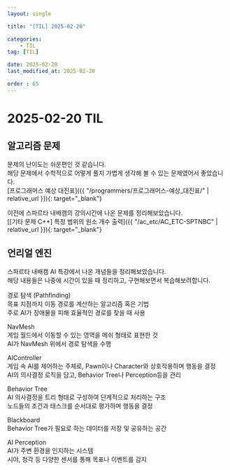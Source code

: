 ```yaml
---
layout: single

title: "[TIL] 2025-02-20"

categories:
    - TIL
tag: [TIL]

date: 2025-02-20
last_modified_at: 2025-02-20

order : 65
---
```


# 2025-02-20 TIL

## 알고리즘 문제

문제의 난이도는 쉬운편인 것 같습니다.  
해당 문제에서 수학적으로 어떻게 풀지 가볍게 생각해 볼 수 있는 문제였어서 좋았습니다.  
[프로그래머스 예상 대진표]({{ "/programmers/프로그래머스-예상_대진표/" | relative_url }}){: target="_blank"}

이전에 스파르타 내배캠의 강의시간에 나온 문제를 정리해보았습니다.  
[[기타 문제 C++] 특정 범위의 원소 개수 출력]({{ "/ac_etc/AC_ETC-SPTNBC" | relative_url }}){: target="_blank"}

## 언리얼 엔진

스파르타 내배캠 AI 특강에서 나온 개념들을 정리해보았습니다.  
해당 내용들은 나중에 시간이 있을 때 정리하고, 구현해보면서 복습해보려합니다.

경로 탐색 (Pathfinding)  
목표 지점까지 이동 경로를 계산하는 알고리즘 혹은 기법  
주로 AI가 장애물을 피해 효율적인 경로를 찾을 때 사용

NavMesh  
게임 월드에서 이동할 수 있는 영역을 메쉬 형태로 표현한 것  
AI가 NavMesh 위에서 경로 탐색을 수행

AIController  
게임 속 AI를 제어하는 주체로, Pawn이나 Character와 상호작용하며 행동을 결정  
AI의 의사결정 로직을 담고, Behavior Tree나 Perception등을 관리

Behavior Tree  
AI 의사결정을 트리 형태로 구성하여 단계적으로 처리하는 구조  
노드들의 조건과 태스크를 순서대로 평가하며 행동을 결정

Blackboard  
Behavior Tree가 필요로 하는 데이터를 저장 및 공유하는 공간

AI Perception  
AI가 주변 환경을 인지하는 시스템  
시야, 청각 등 다양한 센서를 통해 목표나 이벤트를 감지